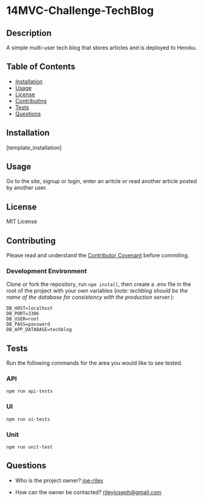# 14MVC-Challenge-TechBlog

## Description

A simple multi-user tech blog that stores articles and is deployed to Heroku.

## Table of Contents
* [Installation](#installation)
* [Usage](#usage)
* [License](#license)
* [Contributing](#contributing)
* [Tests](#tests)
* [Questions](#questions)

## Installation

[template_installation]

## Usage 

Go to the site, signup or login, enter an aritcle or read another article posted by another user.

## License

MIT License

## Contributing
Please read and understand the [Contributor Covenant](CONTRIBUTOR_COVENANT.MD) before commiting.
### Development Environment
Clone or fork the repository, run `npm install`, then create a .env file in the root of the project with your own variables (_note: techblog should be the name of the database for consistency with the production server._):
``` 
DB_HOST=localhost
DB_PORT=3306
DB_USER=root
DB_PASS=password
DB_APP_DATABASE=techblog
```

## Tests
Run the following commands for the area you would like to see tested.
### API
`npm run api-tests`

### UI
`npm run ui-tests`

### Unit
`npm run unit-test`

## Questions

* Who is the project owner? [joe-riley](https://github.com/[template_github_user)

* How can the owner be contacted? <rileyjoseph@gmail.com>
 